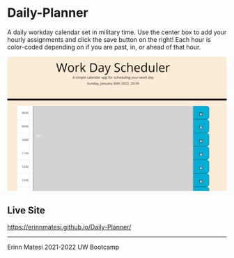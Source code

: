 # Daily-Planner

A daily workday calendar set in military time. Use the center box to add your hourly assignments and click the save button on the right!
Each hour is color-coded depending on if you are past, in, or ahead of that hour.

![Image of deployed site](./assets/screenshot.PNG "Deployed Site")

## Live Site
https://erinnmatesi.github.io/Daily-Planner/

---
Erinn Matesi 2021-2022 UW Bootcamp
